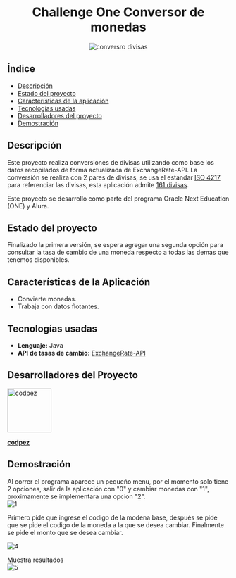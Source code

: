 <h1 align="center">Challenge One Conversor de monedas</h1>

<div align="center">
    <img src="https://github.com/codpez/Conversor-de-monedas/assets/65423779/a6681162-52cb-4100-b0e3-586479390ede" alt="conversro divisas">
</div>

## Índice
* [Descripción](#Descripción)
* [Estado del proyecto](#Estado-del-proyecto)
* [Características de la aplicación](#Características-de-la-Aplicación)
* [Tecnologías usadas](#Tecnlogías-usadas)
* [Desarrolladores del proyecto](#Desarrolladores-del-Proyecto)
* [Demostración](#Demostración)

## Descripción
Este proyecto realiza conversiones de divisas utilizando como base los datos recopilados de forma actualizada de ExchangeRate-API. La conversión se realiza con 2 pares de divisas, se usa el estandar [ISO 4217](https://es.wikipedia.org/wiki/ISO_4217) para referenciar las divisas, esta aplicación admite [161 divisas](https://www.exchangerate-api.com/docs/supported-currencies).


Este proyecto se desarrollo como parte del programa Oracle Next Education (ONE) y Alura.



## Estado del proyecto
Finalizado la primera versión, se espera agregar una segunda opción para consultar la tasa de cambio de una moneda respecto a todas las demas que tenemos disponibles.

## Características de la Aplicación
- Convierte monedas.
- Trabaja con datos flotantes.

## Tecnologías usadas
- **Lenguaje:** Java
- **API de tasas de cambio:** [ExchangeRate-API](https://www.exchangerate-api.com/)

## Desarrolladores del Proyecto

<a href="https://github.com/codpez">
  <img src="https://github.com/codpez.png" width="100px" alt="codpez" style="border-radius:50% align="left">
</a>

**[codpez](https://github.com/codpez)**
## Demostración
Al correr el programa aparece un pequeño menu, por el momento solo tiene 2 opciones, salir de la aplicación con "0"
y cambiar monedas con "1", proximamente se implementara una opcion "2".<br>
![1](https://github.com/codpez/Conversor-de-monedas/assets/65423779/9a168cd4-f61c-4677-a0e1-55273cd482df)<br>

Primero pide que ingrese el codigo de la modena base, después se pide que se pide el codigo de la moneda a la que se desea cambiar. Finalmente
se pide el monto que se desea cambiar.

![4](https://github.com/codpez/Conversor-de-monedas/assets/65423779/c902be26-14d9-4ad6-bbf4-e3ab15490cee)

Muestra resultados<br>
![5](https://github.com/codpez/Conversor-de-monedas/assets/65423779/a7c5ea32-e05d-4276-bc8f-b8a01fa9de30)




